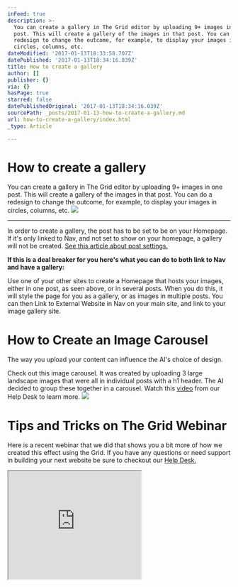 ```yaml
---
inFeed: true
description: >-
  You can create a gallery in The Grid editor by uploading 9+ images in one
  post. This will create a gallery of the images in that post. You can do a
  redesign to change the outcome, for example, to display your images in
  circles, columns, etc.
dateModified: '2017-01-13T18:33:58.707Z'
datePublished: '2017-01-13T18:34:16.039Z'
title: How to create a gallery
author: []
publisher: {}
via: {}
hasPage: true
starred: false
datePublishedOriginal: '2017-01-13T18:34:16.039Z'
sourcePath: _posts/2017-01-13-how-to-create-a-gallery.md
url: how-to-create-a-gallery/index.html
_type: Article

---
```

# How to create a gallery

You can create a gallery in The Grid editor by uploading 9+ images in one post. This will create a gallery of the images in that post. You can do a redesign to change the outcome, for example, to display your images in circles, columns, etc.
![](https://the-grid-user-content.s3-us-west-2.amazonaws.com/3d937308-de15-4f79-bbb5-b81603edcbe3.gif)

---

In order to create a gallery, the post has to be set to be on your Homepage. If it's only linked to Nav, and not set to show on your homepage, a gallery will not be created. [See this article about post settings.][0]

**If this is a deal breaker for you here's what you can do to both link to Nav and have a gallery:**

Use one of your other sites to create a Homepage that hosts your images, either in one post, as seen above, or in several posts. When you do this, it will style the page for you as a gallery, or as images in multiple posts. You can then Link to External Website in Nav on your main site, and link to your image gallery site.

# How to Create an Image Carousel

The way you upload your content can influence the AI's choice of design.

Check out this image carousel. It was created by uploading 3 large landscape images that were all in individual posts with a h1 header. The AI decided to group these together in a carousel. Watch this [video][1] from our Help Desk to learn more.
![](https://the-grid-user-content.s3-us-west-2.amazonaws.com/ab84f46e-a607-484a-8b09-324951f8d2d7.gif)

# Tips and Tricks on The Grid Webinar

Here is a recent webinar that we did that shows you a bit more of how we created this effect using the Grid. If you have any questions or need support in building your next website be sure to checkout our [Help Desk.][2]

<iframe src="https://the-grid.github.io/ed-userhtml/?g=eJwlzUEOwiAQAMCvkH1AV9PUGFN61osXb94KbF0iFAOLpL_X6AdmRr_kOZJq3glrGA47UEz-waKh3w-gSrYaWORVToittW5LVaqhzqaIFA057Lfn-X7k6_t2AfXjTMqOsoYvNoeQ2lJDKDYTrdOI_3H6AMV_Kbw" height="244" style=""></iframe>



[0]: http://help.thegrid.io/article/285-post-settings-on-homepage-on-own-page
[1]: http://help.thegrid.io/article/309-how-to-create-an-image-carousel
[2]: http://help.thegrid.io/